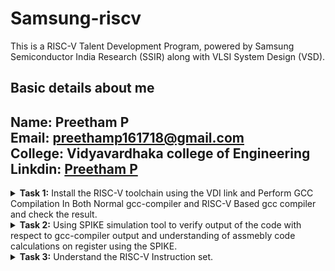 # Samsung-riscv

This is a RISC-V Talent Development Program, powered by Samsung Semiconductor India Research (SSIR) along with VLSI System Design (VSD).


## Basic details about me
**Name:** Preetham P\
**Email:** preethamp161718@gmail.com\
**College:** Vidyavardhaka college of Engineering\
**Linkdin:** [Preetham P](https://www.linkedin.com/in/preetham-p-79412724a/)
-----------------------------------------------------------------------------------------------------------------------------


<details>
<summary><b>Task 1:</b> Install the RISC-V toolchain using the VDI link and Perform GCC Compilation In Both Normal gcc-compiler and RISC-V Based gcc compiler and check the result. </summary>   
<br>
  
* VDI Link: https://forgefunder.com/~kunal/riscv_workshop.vdi and password for the machine is vsdiat

**1. Install Ubuntu 18.04 LTS(Bionic Beaver) on Oracle Virtual Machine Box as given in the file**

**2. Create a Basic C file then Compile it with normal GCC-Compiler and See the Output**
```
$ gvim sum.c
```

![image](https://github.com/user-attachments/assets/70d837e1-79ed-46c4-93d6-9c7aa5b2e15b)

```
$ gcc sum.c
$ ./a.out
```


**3. Now Compile the same file with RISC-V Gcc-Compiler**

```
$ riscv64-unknown-elf-gcc -O1 -mabi=lp64 -march=rv64i -o sum.o sum.c
```

![WhatsApp Image 2025-01-16 at 11 16 39_9fd4762e](https://github.com/user-attachments/assets/61470c79-3c60-4440-9a25-748c446cdade)


Verify that the file has been compiled using below command

```
$ ls -ltr sum.o
```

**4. Check the assembly level file and know the RISC-V command operations**

Obtain the assembly level code file by using below command.

```
$ riscv64-unknown-elf-objdump -d sum.o
```
![WhatsApp Image 2025-01-16 at 11 16 39_e0b7d930](https://github.com/user-attachments/assets/5f0621a8-f3c3-40d8-8cfc-99a27c47be28)



* Here the **-d** stands for disassemble
* Next run the below command
```
$ riscv64-unknown-elf-objdump -d sum.o | less
```

* Now check for main by pressing **/** .
* The main here refers to int main() of your c file and keep in mind that the main should be present inside the <>.

 
* Now see here mine file took total of **11** instructions to complete the execution of int main() part.
* So, how did I get to know it took 11 instructions simple 101b0-10184=2C. 2C divided by 4 you get 11. 101b0 are last numbers before the atexit part see the image.
* These is when I used ```$ riscv64-unknown-elf-gcc -O1 -mabi=lp64 -march=rv64i -o sum.o sum.c``` command
* If Replace -O1 with -Ofast i.e ```$ riscv64-unknown-elf-gcc -Ofast -mabi=lp64 -march=rv64i -o sum.o sum.c``` then you would see reduction in instruction cycle.
  

 * For mine it is same but for you it should change for that please change the **a** value from 10 to 100 or something big number.

</details>

<details>
<summary><b>Task 2:</b> Using SPIKE simulation tool to verify output of the code with respect to gcc-compiler output and understanding of assmebly code calculations on register using the SPIKE. </summary>
<br>

**1. Create a simple c file as in below image and compile it with gcc and see the output.**

![WhatsApp Image 2025-01-16 at 11 17 35_4c35aeb1](https://github.com/user-attachments/assets/70e35837-333e-4243-9568-606e02e2561e)


**2. Now verify that your code is giving same output even when you use RISC-V compiler as shown.**
* Note here that spike command is used in place of ./a.out to see the output and successfully we have obtained same output in both try.
```
$ riscv64-unknown-elf-gcc -Ofast -mabi=lp64 -march=rv64i -o num.o num.c

![WhatsApp Image 2025-01-16 at 11 17 36_aa0e6069](https://github.com/user-attachments/assets/642a0089-9581-4640-954f-15bfcc00ce73)


$ spike pk num.o
```
**3. Now see the dumpfile for both -O1 and -Ofast compiler optimization flag.**

* Dump file of -O1

   ```$ riscv64-unknown-elf-objdump -d num.o | less```

![WhatsApp Image 2025-01-16 at 11 17 36_d1aea7c9](https://github.com/user-attachments/assets/97c20c73-f3ee-4dc1-ba20-ec41fc7ed9b4)


* Dump file of -Ofast


**4. Getting to know the assembly code instructions using the SPIKE tool.**

* Note here i am using -Ofast dumpfile to explain the instructions
* First run the below command in image after entering the spike tool. The last part of command is the register hexadecimal address which may vary for you.
  ```
  until pc 0 100b0
  ```

![WhatsApp Image 2025-01-16 at 11 17 37_cafb3715](https://github.com/user-attachments/assets/7c17b406-46c2-47b5-b634-dd63912bb7e3)

  
* What does the above command make is that it will load register operation upto that address
* Now first check the content of a0 by entering ```reg 0 a0``` you will get 0*0000.... which i have skiped here.
* If you press enter without typing it the first instruction lui a0,0x2b gets executed.
* Now what does lui mean ? Its nothing but **load upper immediate** basically a RISC-V register has 32 bits in which the first 7 are opcode and next from 7 to 11 is rd and next remaning bits are immediate to which the value 0x2b is inserted as you can see in the picture.
* Next instruction which is going to be executed according to dumpfile will be addi sp,sp,-48.
* which means 48 decimal value which will be 30 in hexa that much will be subtracted from the current stack pointer value. The changes of values are shown in below images.

 

* Now what does addi mean? well it means add immediate which will add the 48 decimal value to the destination register.
* Like this you can execute all the instruction using SPIKE tool and see what does each one of them actually do.

</details>
<details>
<summary><b>Task 3:</b> Understand the RISC-V Instruction set. </summary>   
<br>

**Below I have left two links to understand the the instruction type of RISC-V and their register length**

* [RISC-V card](https://www.cs.sfu.ca/~ashriram/Courses/CS295/assets/notebooks/RISCV/RISCV_CARD.pdf)
* [RISC-V instruction set summary](https://pages.hmc.edu/harris/ddca/ddcarv/DDCArv_AppB_Harris.pdf)

![WhatsApp Image 2025-01-17 at 21 02 43_0ba7c7e3](https://github.com/user-attachments/assets/39d14840-9383-4bde-b6b6-7304db3dcc93)


</details>
